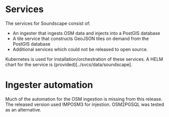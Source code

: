 # Services

The services for Soundscape consist of:
* An ingester that ingests OSM data and injects into a PostGIS database
* A tile service that constructs GeoJSON tiles on demand from the PostGIS database
* Additional services which could not be released to open source.

Kubernetes is used for installation/orchestration of these services.  A HELM chart for the service is (provided)[../svcs/data/soundscape].

# Ingester automation

Much of the automation for the OSM ingestion is missing from this
release.  The released version used IMPOSM3 for injestion.  OSM2PGSQL
was tested as an alternative.
